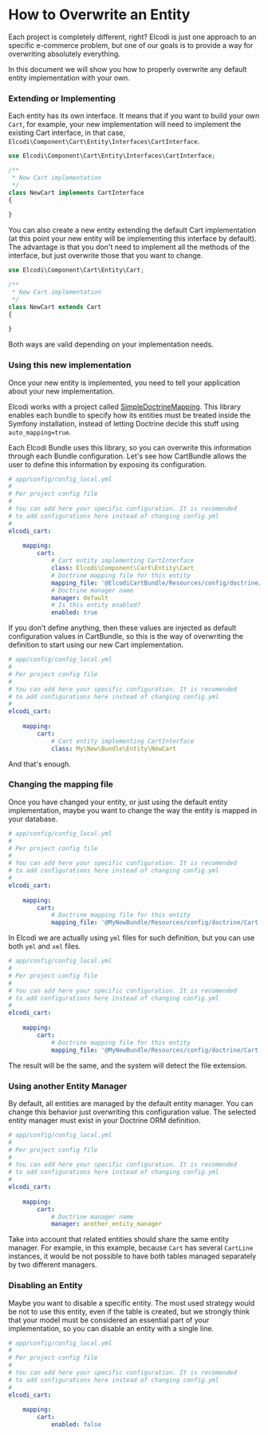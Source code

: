 How to Overwrite an Entity
==========================

Each project is completely different, right? Elcodi is just one approach to an
specific e-commerce problem, but one of our goals is to provide a way for
overwriting absolutely everything.

In this document we will show you how to properly overwrite any default entity
implementation with your own.

### Extending or Implementing

Each entity has its own interface. It means that if you want to build your own
`Cart`, for example, your new implementation will need to implement the existing
Cart interface, in that case, 
`Elcodi\Component\Cart\Entity\Interfaces\CartInterface`.

``` php
use Elcodi\Component\Cart\Entity\Interfaces\CartInterface;

/**
 * New Cart implementation
 */
class NewCart implements CartInterface
{
    
}    
```

You can also create a new entity extending the default Cart implementation (at this point
your new entity will be implementing this interface by default). The advantage is
that you don't need to implement all the methods of the interface, but just overwrite
those that you want to change.

``` php
use Elcodi\Component\Cart\Entity\Cart;

/**
 * New Cart implementation
 */
class NewCart extends Cart
{
    
}    
```

Both ways are valid depending on your implementation needs.

### Using this new implementation

Once your new entity is implemented, you need to tell your application
about your new implementation.

Elcodi works with a project called 
[SimpleDoctrineMapping](https://github.com/mmoreram/SimpleDoctrineMapping). This
library enables each bundle to specify how its entities must be treated inside
the Symfony installation, instead of letting Doctrine decide this stuff using 
`auto_mapping=true`.

Each Elcodi Bundle uses this library, so you can overwrite this information 
through each Bundle configuration. Let's see how CartBundle allows the user to
define this information by exposing its configuration.

``` yaml
# app/config/config_local.yml
#
# Per project config file
#
# You can add here your specific configuration. It is recomended
# to add configurations here instead of changing config.yml
#
elcodi_cart:
    
    mapping:
        cart:
            # Cart entity implementing CartInterface
            class: Elcodi\Component\Cart\Entity\Cart
            # Doctrine mapping file for this entity
            mapping_file: '@ElcodiCartBundle/Resources/config/doctrine/Cart.orm.yml'
            # Doctrine manager name
            manager: default
            # Is this entity enabled?
            enabled: true
```

If you don't define anything, then these values are injected as default 
configuration values in CartBundle, so this is the way of overwriting the 
definition to start using our new Cart implementation.

``` yaml
# app/config/config_local.yml
#
# Per project config file
#
# You can add here your specific configuration. It is recomended
# to add configurations here instead of changing config.yml
#
elcodi_cart:
    
    mapping:
        cart:
            # Cart entity implementing CartInterface
            class: My\New\Bundle\Entity\NewCart
```

And that's enough.

### Changing the mapping file

Once you have changed your entity, or just using the default entity 
implementation, maybe you want to change the way the entity is mapped in your
database.

``` yaml
# app/config/config_local.yml
#
# Per project config file
#
# You can add here your specific configuration. It is recomended
# to add configurations here instead of changing config.yml
#
elcodi_cart:
    
    mapping:
        cart:
            # Doctrine mapping file for this entity
            mapping_file: '@MyNewBundle/Resources/config/doctrine/Cart.orm.yml'
```

In Elcodi we are actually using `yml` files for such definition, but you can use
both `yml` and `xml` files.

``` yaml
# app/config/config_local.yml
#
# Per project config file
#
# You can add here your specific configuration. It is recomended
# to add configurations here instead of changing config.yml
#
elcodi_cart:
    
    mapping:
        cart:
            # Doctrine mapping file for this entity
            mapping_file: '@MyNewBundle/Resources/config/doctrine/Cart.orm.xml'
```

The result will be the same, and the system will detect the file extension.

### Using another Entity Manager

By default, all entities are managed by the default entity manager. You can 
change this behavior just overwriting this configuration value. The selected entity
manager must exist in your Doctrine ORM definition.

``` yaml
# app/config/config_local.yml
#
# Per project config file
#
# You can add here your specific configuration. It is recomended
# to add configurations here instead of changing config.yml
#
elcodi_cart:
    
    mapping:
        cart:
            # Doctrine manager name
            manager: another_entity_manager
```

Take into account that related entities should share the same entity manager. For
example, in this example, because `Cart` has several `CartLine` instances, it
would be not possible to have both tables managed separately by two different
managers.

### Disabling an Entity

Maybe you want to disable a specific entity. The most used strategy would be not
to use this entity, even if the table is created, but we strongly think that 
your model must be considered an essential part of your implementation, so you 
can disable an entity with a single line.

``` yaml
# app/config/config_local.yml
#
# Per project config file
#
# You can add here your specific configuration. It is recomended
# to add configurations here instead of changing config.yml
#
elcodi_cart:
    
    mapping:
        cart:
            enabled: false
```
